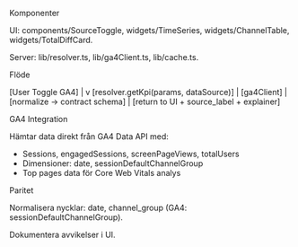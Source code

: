 Komponenter

UI: components/SourceToggle, widgets/TimeSeries, widgets/ChannelTable, widgets/TotalDiffCard.

Server: lib/resolver.ts, lib/ga4Client.ts, lib/cache.ts.

Flöde

[User Toggle GA4]
        |
        v
[resolver.getKpi(params, dataSource)]
        |
   [ga4Client]
        |
 [normalize -> contract schema]
        |
   [return to UI + source_label + explainer]


GA4 Integration

Hämtar data direkt från GA4 Data API med:
- Sessions, engagedSessions, screenPageViews, totalUsers
- Dimensioner: date, sessionDefaultChannelGroup
- Top pages data för Core Web Vitals analys

Paritet

Normalisera nycklar: date, channel_group (GA4: sessionDefaultChannelGroup).

Dokumentera avvikelser i UI.